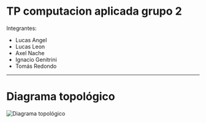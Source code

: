 # TP computacion aplicada grupo 2
Integrantes:
- Lucas Angel
- Lucas Leon
- Axel Nache
- Ignacio Genitrini
- Tomás Redondo

---

# Diagrama topológico
  ![Diagrama topológico](https://github.com/user-attachments/assets/f980d2fb-0a33-44e5-bc61-58c6b453b4e7)
